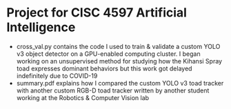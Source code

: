 # Project for CISC 4597 Artificial Intelligence

- cross_val.py contains the code I used to train & validate a custom YOLO v3 object detector on a GPU-enabled computing cluster. I began working on an unsupervised method for studying how the Kihansi Spray toad expresses dominant behaviors but this work got delayed indefinitely due to COVID-19
- summary.pdf explains how I compared the custom YOLO v3 toad tracker with another custom RGB-D toad tracker written by another student working at the Robotics & Computer Vision lab
